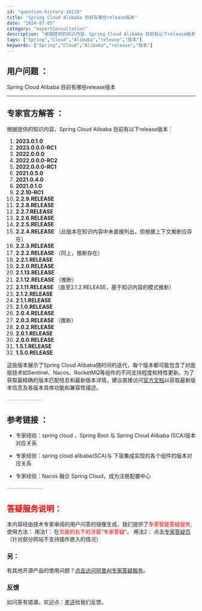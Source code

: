 ```yaml
---
id: "question-history-16118"
title: "Spring Cloud Alibaba 目前有哪些release版本"
date: "2024-07-05"
category: "expertConsultation"
description: "根据提供的知识内容，Spring Cloud Alibaba 目前有以下release版本：1. **2023.0.1.0**2. **2023.0.0.0-RC1**3. **2022.0.0.0**4. **2022.0.0.0-RC2**5. **2022.0.0.0-RC1**6. **20"
tags: ["Spring","Cloud","Alibaba","release","版本"]
keywords: ["Spring","Cloud","Alibaba","release","版本"]
---
```


## 用户问题 ： 
 Spring Cloud Alibaba 目前有哪些release版本  

---------------
## 专家官方解答 ：

根据提供的知识内容，Spring Cloud Alibaba 目前有以下release版本：

1. **2023.0.1.0**
2. **2023.0.0.0-RC1**
3. **2022.0.0.0**
4. **2022.0.0.0-RC2**
5. **2022.0.0.0-RC1**
6. **2021.0.5.0**
7. **2021.0.4.0**
8. **2021.0.1.0**
9. **2.2.10-RC1**
10. **2.2.9.RELEASE**
11. **2.2.8.RELEASE**
12. **2.2.7.RELEASE**
13. **2.2.6.RELEASE**
14. **2.2.5.RELEASE**
15. **2.2.4.RELEASE** （此版本在知识内容中未直接列出，但根据上下文推断应存在）
16. **2.2.3.RELEASE**
17. **2.2.2.RELEASE** （同上，推断存在）
18. **2.2.1.RELEASE**
19. **2.2.0.RELEASE**
20. **2.1.13.RELEASE**
21. **2.1.12.RELEASE** （推断）
22. **2.1.11.RELEASE** （直至2.1.2.RELEASE，基于知识内容的模式推断）
23. **2.1.2.RELEASE**
24. **2.1.1.RELEASE**
25. **2.1.0.RELEASE**
26. **2.0.4.RELEASE**
27. **2.0.3.RELEASE** （推断）
28. **2.0.2.RELEASE**
29. **2.0.1.RELEASE**
30. **2.0.0.RELEASE**
31. **1.5.1.RELEASE**
32. **1.5.0.RELEASE**

这些版本展示了Spring Cloud Alibaba随时间的迭代，每个版本都可能包含了对底层技术如Sentinel、Nacos、RocketMQ等组件的不同支持程度和特性更新。为了获取最精确的版本匹配信息和最新版本详情，建议直接访问[官方文档](https://sca.aliyun.com/docs/2023/overview/version-explain/)以获取最新版本信息及各版本具体功能和兼容性描述。


<font color="#949494">---------------</font> 


## 参考链接 ：

* 专家经验：spring cloud 、Spring Boot 与 Spring Cloud Alibaba (SCA)版本对应关系 
 
 * 专家经验：spring cloud alibaba(SCA)与 下层集成实现的各个组件的版本对应关系 
 
 * 专家经验：Nacos 融合 Spring Cloud，成为注册配置中心 


 <font color="#949494">---------------</font> 
 


## <font color="#FF0000">答疑服务说明：</font> 

本内容经由技术专家审阅的用户问答的镜像生成，我们提供了<font color="#FF0000">专家智能答疑服务</font>,使用方法：
用法1： 在<font color="#FF0000">页面的右下的浮窗”专家答疑“</font>。
用法2： 点击[专家答疑页](https://answer.opensource.alibaba.com/docs/intro)（针对部分网站不支持插件嵌入的情况）
### 另：


有其他开源产品的使用问题？[点击访问阿里AI专家答疑服务](https://answer.opensource.alibaba.com/docs/intro)。
### 反馈
如问答有错漏，欢迎点：[差评](https://ai.nacos.io/user/feedbackByEnhancerGradePOJOID?enhancerGradePOJOId=16140)给我们反馈。

